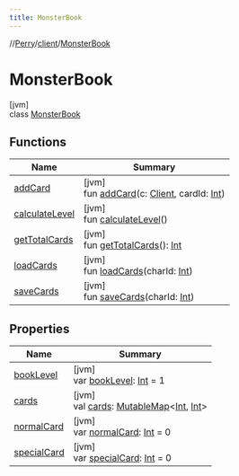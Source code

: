 ```yaml
---
title: MonsterBook
---
```

//[Perry](../../../index.html)/[client](../index.html)/[MonsterBook](index.html)



# MonsterBook



[jvm]\
class [MonsterBook](index.html)



## Functions


| Name | Summary |
|---|---|
| [addCard](add-card.html) | [jvm]<br>fun [addCard](add-card.html)(c: [Client](../-client/index.html), cardId: [Int](https://kotlinlang.org/api/latest/jvm/stdlib/kotlin/-int/index.html)) |
| [calculateLevel](calculate-level.html) | [jvm]<br>fun [calculateLevel](calculate-level.html)() |
| [getTotalCards](get-total-cards.html) | [jvm]<br>fun [getTotalCards](get-total-cards.html)(): [Int](https://kotlinlang.org/api/latest/jvm/stdlib/kotlin/-int/index.html) |
| [loadCards](load-cards.html) | [jvm]<br>fun [loadCards](load-cards.html)(charId: [Int](https://kotlinlang.org/api/latest/jvm/stdlib/kotlin/-int/index.html)) |
| [saveCards](save-cards.html) | [jvm]<br>fun [saveCards](save-cards.html)(charId: [Int](https://kotlinlang.org/api/latest/jvm/stdlib/kotlin/-int/index.html)) |


## Properties


| Name | Summary |
|---|---|
| [bookLevel](book-level.html) | [jvm]<br>var [bookLevel](book-level.html): [Int](https://kotlinlang.org/api/latest/jvm/stdlib/kotlin/-int/index.html) = 1 |
| [cards](cards.html) | [jvm]<br>val [cards](cards.html): [MutableMap](https://kotlinlang.org/api/latest/jvm/stdlib/kotlin.collections/-mutable-map/index.html)&lt;[Int](https://kotlinlang.org/api/latest/jvm/stdlib/kotlin/-int/index.html), [Int](https://kotlinlang.org/api/latest/jvm/stdlib/kotlin/-int/index.html)&gt; |
| [normalCard](normal-card.html) | [jvm]<br>var [normalCard](normal-card.html): [Int](https://kotlinlang.org/api/latest/jvm/stdlib/kotlin/-int/index.html) = 0 |
| [specialCard](special-card.html) | [jvm]<br>var [specialCard](special-card.html): [Int](https://kotlinlang.org/api/latest/jvm/stdlib/kotlin/-int/index.html) = 0 |

